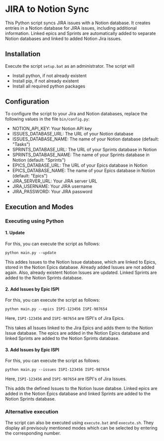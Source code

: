 # JIRA to Notion Sync
This Python script syncs JIRA issues with a Notion database. It creates entries in a Notion database for JIRA issues, including additional information. Linked epics and Sprints are automatically added to separate Notion databases and linked to added Notion Jira issues.

## Installation

Execute the script `setup.bat` as an administrator. 
The script will
- Install python, if not already existent
- Install pip, if not already existent
- Install all required python packages

## Configuration
To configure the script to your Jira and Notion databases, replace the following values in the file `bin/config.py`:
- NOTION_API_KEY: Your Notion API key
- ISSUES_DATABASE_URL: The URL of your Notion database
- ISSUES_DATABASE_NAME: The name of your Notion database (default: "Tasks")
- SPRINTS_DATABASE_URL: The URL of your Sprints database in Notion
- SPRINTS_DATABASE_NAME: The name of your Sprints database in Notion (default: "Sprints")
- EPICS_DATABASE_URL: The URL of your Epics database in Notion
- EPICS_DATABASE_NAME: The name of your Epics database in Notion (default: "Epics")
- JIRA_SERVER_URL: Your JIRA server URL
- JIRA_USERNAME: Your JIRA username
- JIRA_PASSWORD: Your JIRA password

## Execution and Modes

### Executing using Python
#### 1. Update
For this, you can execute the script as follows:
```
python main.py --update
```
This addes Issues to the Notion Issue database, which are linked to Epics, stored in the Notion Epics database. Already added Issues are not added again. Also, already existent Notion Issues are updated. Linked Sprints are added to the Notion Sprints database.

#### 2. Add Issues by Epic ISPI
For this, you can execute the script as follows:
```
python main.py --epics ISPI-123456 ISPI-987654 
```
Here, `ISPI-123456` and `ISPI-987654` are ISPI's of Jira Epics.

This takes all Issues linked to the Jira Epics and adds them to the Notion Issue database. The epics are added in the Notion Epics database and linked Sprints are added to the Notion Sprints database.

#### 3. Add Issues by Epic ISPI
For this, you can execute the script as follows:
```
python main.py --issues ISPI-123456 ISPI-987654 
```
Here, `ISPI-123456` and `ISPI-987654` are ISPI's of Jira Issues.

This adds the defined Issues to the Notion Isuse databse. Linked epics are added in the Notion Epics database and linked Sprints are added to the Notion Sprints database.

### Alternative execution
The script can also be executed using `execute.bat` and `execute.sh`. They display all previsouly mentioned modes which can be selected by entering the corresponding number.